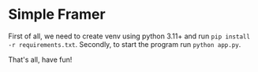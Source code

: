 # Simple Framer
First of all, we need to create venv using python 3.11+ and run `pip install -r requirements.txt`.
Secondly, to start the program run `python app.py`.

That's all, have fun!
